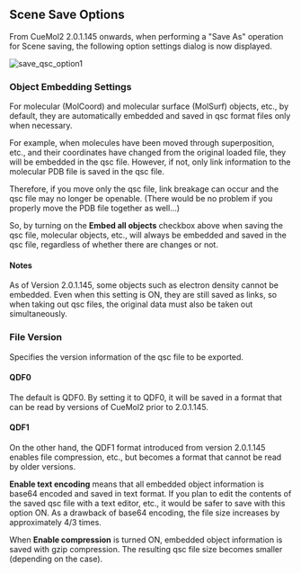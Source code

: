 ## Scene Save Options

From CueMol2 2.0.1.145 onwards, when performing a "Save As" operation for Scene saving, the following option settings dialog is now displayed.

![save_qsc_option1](../../assets/images/cuemol2/SceneSaveAsOption/save_qsc_option1.png)

### Object Embedding Settings
For molecular (MolCoord) and molecular surface (MolSurf) objects, etc., by default, they are automatically embedded and saved in qsc format files only when necessary.

For example, when molecules have been moved through superposition, etc., and their coordinates have changed from the original loaded file, they will be embedded in the qsc file. However, if not, only link information to the molecular PDB file is saved in the qsc file.

Therefore, if you move only the qsc file, link breakage can occur and the qsc file may no longer be openable. (There would be no problem if you properly move the PDB file together as well...)

So, by turning on the **Embed all objects** checkbox above when saving the qsc file, molecular objects, etc., will always be embedded and saved in the qsc file, regardless of whether there are changes or not.

#### Notes
As of Version 2.0.1.145, some objects such as electron density cannot be embedded. Even when this setting is ON, they are still saved as links, so when taking out qsc files, the original data must also be taken out simultaneously.

### File Version
Specifies the version information of the qsc file to be exported.

#### QDF0
The default is QDF0. By setting it to QDF0, it will be saved in a format that can be read by versions of CueMol2 prior to 2.0.1.145.

#### QDF1
On the other hand, the QDF1 format introduced from version 2.0.1.145 enables file compression, etc., but becomes a format that cannot be read by older versions.

**Enable text encoding** means that all embedded object information is base64 encoded and saved in text format. If you plan to edit the contents of the saved qsc file with a text editor, etc., it would be safer to save with this option ON. As a drawback of base64 encoding, the file size increases by approximately 4/3 times.

When **Enable compression** is turned ON, embedded object information is saved with gzip compression. The resulting qsc file size becomes smaller (depending on the case).
